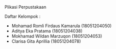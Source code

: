 Plikasi Perpustakaan

Daftar Kelompok :
- Mohamad Romli Firdaus Kamarula (18051204050)
- Aditya Eka Pratama (18051204038)
- Mokhamad Wildan Marzuqon (18051204053)
- Clarisa Gita Aprillia (18051204078)

